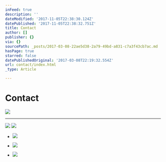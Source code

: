 ```yaml
---
inFeed: true
description: ''
dateModified: '2017-11-05T22:38:30.124Z'
datePublished: '2017-11-05T22:38:32.751Z'
title: Contact
author: []
publisher: {}
via: {}
sourcePath: _posts/2017-03-08-22ae5d38-2a79-49bd-a831-c7a3f43cb7ac.md
hasPage: true
starred: false
datePublishedOriginal: '2017-03-08T22:19:32.554Z'
url: contact/index.html
_type: Article

---
```

# Contact
![](https://s3-us-west-2.amazonaws.com/the-grid-img/p/e5183191ef1f4db2a6c6cfe2a2591a2e8a88f603.jpg)

---

![](https://the-grid-user-content.s3-us-west-2.amazonaws.com/00233dbe-59dd-4877-a699-8627e1813319.jpg)
![](https://the-grid-user-content.s3-us-west-2.amazonaws.com/bedf5a5d-9c67-4c8c-bc23-3ad67fbe7649.png)

* ![](https://the-grid-user-content.s3-us-west-2.amazonaws.com/ea8ca539-b1cd-4633-aeb3-e7f41d72c4b1.png)

* ![](https://the-grid-user-content.s3-us-west-2.amazonaws.com/56c06f07-4deb-453f-883a-7859bd32dd9a.png)

* ![](https://the-grid-user-content.s3-us-west-2.amazonaws.com/b9e667ca-41ef-472c-acb7-7c03d1f7131c.png)